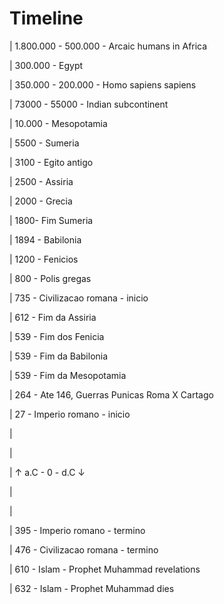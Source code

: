 # Timeline

| 1.800.000 - 500.000 - Arcaic humans in Africa 

| 300.000 - Egypt

| 350.000 - 200.000 - Homo sapiens sapiens

| 73000 - 55000 - Indian subcontinent

| 10.000 - Mesopotamia

| 5500 - Sumeria

| 3100 - Egito antigo

| 2500 - Assiria

| 2000 - Grecia

| 1800- Fim Sumeria

| 1894 - Babilonia

| 1200 - Fenicios

| 800 - Polis gregas

| 735 - Civilizacao romana - inicio

| 612 - Fim da Assiria

| 539 - Fim dos Fenicia

| 539 - Fim da Babilonia

| 539 - Fim da Mesopotamia

| 264 - Ate 146, Guerras Punicas Roma X Cartago

| 27 - Imperio romano - inicio

|

|

| ↑ a.C - 0 - d.C ↓

| 

| 

| 395 - Imperio romano - termino 

| 476 - Civilizacao romana - termino

| 610 - Islam - Prophet Muhammad revelations

| 632 - Islam - Prophet Muhammad dies


